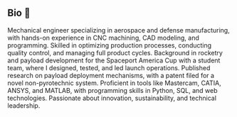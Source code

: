## Bio 👋
Mechanical engineer specializing in aerospace and defense manufacturing, with hands-on experience in CNC machining, CAD modeling, and programming. Skilled in optimizing production processes, conducting quality control, and managing full product cycles. Background in rocketry and payload development for the Spaceport America Cup with a student team, where I designed, tested, and led launch operations. Published research on payload deployment mechanisms, with a patent filed for a novel non-pyrotechnic system. Proficient in tools like Mastercam, CATIA, ANSYS, and MATLAB, with programming skills in Python, SQL, and web technologies. Passionate about innovation, sustainability, and technical leadership.

<!--
**PranavThakur4/PranavThakur4** is a ✨ _special_ ✨ repository because its `README.md` (this file) appears on your GitHub profile.

Here are some ideas to get you started:

- 🔭 I’m currently working on ...
- 🌱 I’m currently learning ...
- 👯 I’m looking to collaborate on ...
- 🤔 I’m looking for help with ...
- 💬 Ask me about ...
- 📫 How to reach me: ...
- 😄 Pronouns: ...
- ⚡ Fun fact: ...
-->
